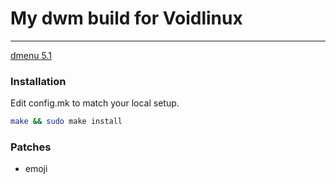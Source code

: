 # My dwm build for Voidlinux
---

[dmenu 5.1](https://tools.suckless.org/dmenu/)

### Installation

Edit config.mk to match your local setup.

```sh
make && sudo make install
```

### Patches
- emoji
